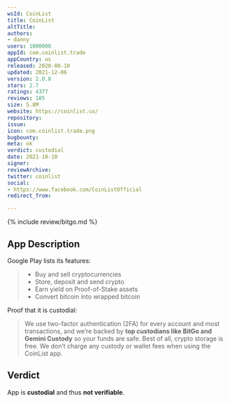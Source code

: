 ```yaml
---
wsId: CoinList
title: CoinList
altTitle: 
authors:
- danny
users: 1000000
appId: com.coinlist.trade
appCountry: us
released: 2020-08-10
updated: 2021-12-06
version: 2.0.8
stars: 2.7
ratings: 4377
reviews: 185
size: 5.8M
website: https://coinlist.co/
repository: 
issue: 
icon: com.coinlist.trade.png
bugbounty: 
meta: ok
verdict: custodial
date: 2021-10-10
signer: 
reviewArchive: 
twitter: coinlist
social:
- https://www.facebook.com/CoinListOfficial
redirect_from: 

---
```


{% include review/bitgo.md %}

## App Description

Google Play lists its features: 

> - Buy and sell cryptocurrencies
> - Store, deposit and send crypto
> - Earn yield on Proof-of-Stake assets
> - Convert bitcoin into wrapped bitcoin

Proof that it is custodial:

> We use two-factor authentication (2FA) for every account and most transactions, and we’re backed by **top custodians like BitGo and Gemini Custody** so your funds are safe. Best of all, crypto storage is free. We don’t charge any custody or wallet fees when using the CoinList app.

## Verdict

App is **custodial** and thus **not verifiable**. 
